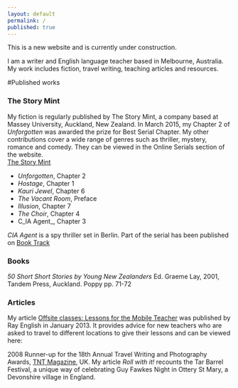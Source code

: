 ```yaml
---
layout: default
permalink: /
published: true
---
```




This is a new website and is currently under construction.

I am a writer and English language teacher based in Melbourne, Australia. My work includes fiction, travel writing, teaching articles and resources.

#Published works

### The Story Mint

My fiction is regularly published by The Story Mint, a company based at Massey University, Auckland, New Zealand. In March 2015, my Chapter 2 of _Unforgotten_ was awarded the prize for Best Serial Chapter. My other contributions cover a wide range of genres such as thriller, mystery, romance and comedy. They can be viewed in the Online Serials section of the website.  
[The Story Mint](http://www.thestorymint.com/story-mintery)

- _Unforgotten_, Chapter 2
- _Hostage_, Chapter 1
- _Kauri Jewel_, Chapter 6
- _The Vacant Room_, Preface
- _Illusion_, Chapter 7
- _The Choir_, Chapter 4
- C_IA Agent_, Chapter 3

_CIA Agent_ is a spy thriller set in Berlin. Part of the serial has been published on 
[Book Track](http://studio.booktrack.com/#!/bookshelf?booktrackId=4e3ab9868e2e4bb2a6b46469b10d6ae8)

### Books

_50 Short Short Stories by Young New Zealanders_
Ed. Graeme Lay, 2001, Tandem Press, Auckland. Poppy pp. 71-72

### Articles

My article [Offsite classes: Lessons for the Mobile Teacher](http://www.rayenglish.com/china-info/china-info/off-site-classes-lessons-for-the-mobile-teacher.html) was published by Ray English in January 2013. It provides advice for new teachers who are asked to travel to different locations to give their lessons and can be viewed here:

2008 Runner-up for the 18th Annual Travel Writing and Photography Awards, [TNT Magazine](http://www.tntmagazine.com/), UK.
My article _Roll with it!_ recounts the Tar Barrel Festival, a unique way of celebrating Guy Fawkes Night in Ottery St Mary, a Devonshire village in England.


